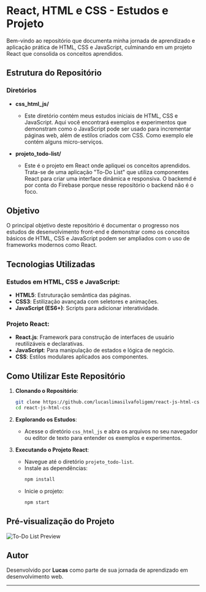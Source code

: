 # React, HTML e CSS - Estudos e Projeto

Bem-vindo ao repositório que documenta minha jornada de aprendizado e aplicação prática de HTML, CSS e JavaScript, culminando em um projeto React que consolida os conceitos aprendidos. 

## Estrutura do Repositório

### Diretórios

- **css_html_js/**
  - Este diretório contém meus estudos iniciais de HTML, CSS e JavaScript. Aqui você encontrará exemplos e experimentos que demonstram como o JavaScript pode ser usado para incrementar páginas web, além de estilos criados com CSS. Como exemplo ele contém alguns micro-serviços.

- **projeto_todo-list/**
  - Este é o projeto em React onde apliquei os conceitos aprendidos. Trata-se de uma aplicação "To-Do List" que utiliza componentes React para criar uma interface dinâmica e responsiva. O backemd é por conta do Firebase porque nesse repositório o backend não é o foco.

## Objetivo

O principal objetivo deste repositório é documentar o progresso nos estudos de desenvolvimento front-end e demonstrar como os conceitos básicos de HTML, CSS e JavaScript podem ser ampliados com o uso de frameworks modernos como React.

## Tecnologias Utilizadas

### Estudos em HTML, CSS e JavaScript:
- **HTML5**: Estruturação semântica das páginas.
- **CSS3**: Estilização avançada com seletores e animações.
- **JavaScript (ES6+)**: Scripts para adicionar interatividade.

### Projeto React:
- **React.js**: Framework para construção de interfaces de usuário reutilizáveis e declarativas.
- **JavaScript**: Para manipulação de estados e lógica de negócio.
- **CSS**: Estilos modulares aplicados aos componentes.

## Como Utilizar Este Repositório

1. **Clonando o Repositório**:
   ```bash
   git clone https://github.com/lucaslimasilvafoligem/react-js-html-css.git
   cd react-js-html-css
   ```

2. **Explorando os Estudos**:
   - Acesse o diretório `css_html_js` e abra os arquivos no seu navegador ou editor de texto para entender os exemplos e experimentos.

3. **Executando o Projeto React**:
   - Navegue até o diretório `projeto_todo-list`.
   - Instale as dependências:
     ```bash
     npm install
     ```
   - Inicie o projeto:
     ```bash
     npm start
     ```

## Pré-visualização do Projeto

![To-Do List Preview](https://via.placeholder.com/800x400.png?text=To-Do+List+App+Preview)

## Autor

Desenvolvido por **Lucas** como parte de sua jornada de aprendizado em desenvolvimento web.

---
